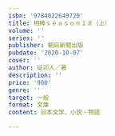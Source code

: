 ```yaml
---
isbn: '9784022649720'
title: 相棒ｓｅａｓｏｎ１８（上）
volume: ''
series: ''
publisher: 朝日新聞出版
pubdate: '2020-10-07'
cover: ''
author: 碇卯人／著
description: ''
price: '900'
genre: ''
target: 一般
format: 文庫
content: 日本文学、小説・物語

---
```

